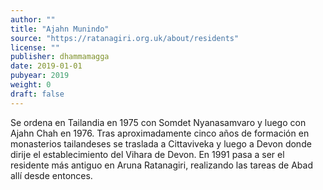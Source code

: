 ```yaml
---
author: ""
title: "Ajahn Munindo"
source: "https://ratanagiri.org.uk/about/residents"
license: ""
publisher: dhammamagga
date: 2019-01-01
pubyear: 2019 
weight: 0
draft: false
---
```


Se ordena en Tailandia en 1975 con Somdet Nyanasamvaro y luego con Ajahn Chah en 1976. Tras aproximadamente cinco años de formación en monasterios tailandeses se traslada a Cittaviveka y luego a Devon donde dirije el establecimiento del Vihara de Devon. En 1991 pasa a ser el residente más antiguo en Aruna Ratanagiri, realizando las tareas de Abad allí desde entonces. 